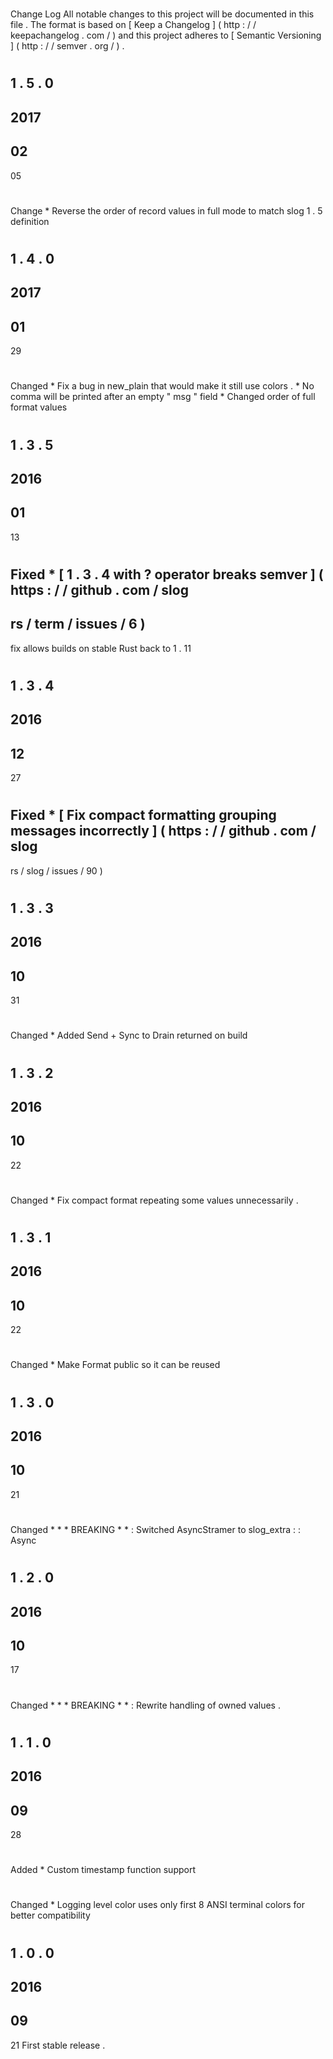 #
Change
Log
All
notable
changes
to
this
project
will
be
documented
in
this
file
.
The
format
is
based
on
[
Keep
a
Changelog
]
(
http
:
/
/
keepachangelog
.
com
/
)
and
this
project
adheres
to
[
Semantic
Versioning
]
(
http
:
/
/
semver
.
org
/
)
.
#
#
1
.
5
.
0
-
2017
-
02
-
05
#
#
#
Change
*
Reverse
the
order
of
record
values
in
full
mode
to
match
slog
1
.
5
definition
#
#
1
.
4
.
0
-
2017
-
01
-
29
#
#
#
Changed
*
Fix
a
bug
in
new_plain
that
would
make
it
still
use
colors
.
*
No
comma
will
be
printed
after
an
empty
"
msg
"
field
*
Changed
order
of
full
format
values
#
#
1
.
3
.
5
-
2016
-
01
-
13
#
#
#
Fixed
*
[
1
.
3
.
4
with
?
operator
breaks
semver
]
(
https
:
/
/
github
.
com
/
slog
-
rs
/
term
/
issues
/
6
)
-
fix
allows
builds
on
stable
Rust
back
to
1
.
11
#
#
1
.
3
.
4
-
2016
-
12
-
27
#
#
#
Fixed
*
[
Fix
compact
formatting
grouping
messages
incorrectly
]
(
https
:
/
/
github
.
com
/
slog
-
rs
/
slog
/
issues
/
90
)
#
#
1
.
3
.
3
-
2016
-
10
-
31
#
#
#
Changed
*
Added
Send
+
Sync
to
Drain
returned
on
build
#
#
1
.
3
.
2
-
2016
-
10
-
22
#
#
#
Changed
*
Fix
compact
format
repeating
some
values
unnecessarily
.
#
#
1
.
3
.
1
-
2016
-
10
-
22
#
#
#
Changed
*
Make
Format
public
so
it
can
be
reused
#
#
1
.
3
.
0
-
2016
-
10
-
21
#
#
#
Changed
*
*
*
BREAKING
*
*
:
Switched
AsyncStramer
to
slog_extra
:
:
Async
#
#
1
.
2
.
0
-
2016
-
10
-
17
#
#
#
Changed
*
*
*
BREAKING
*
*
:
Rewrite
handling
of
owned
values
.
#
#
1
.
1
.
0
-
2016
-
09
-
28
#
#
#
Added
*
Custom
timestamp
function
support
#
#
#
Changed
*
Logging
level
color
uses
only
first
8
ANSI
terminal
colors
for
better
compatibility
#
#
1
.
0
.
0
-
2016
-
09
-
21
First
stable
release
.
